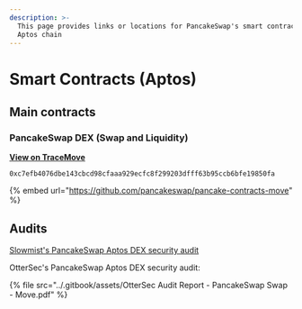 ```yaml
---
description: >-
  This page provides links or locations for PancakeSwap's smart contracts on
  Aptos chain
---
```


# Smart Contracts (Aptos)

## Main contracts

### PancakeSwap DEX (Swap and Liquidity)

****[**View on TraceMove**](https://tracemove.io/account/0xc7efb4076dbe143cbcd98cfaaa929ecfc8f299203dfff63b95ccb6bfe19850fa)****

`0xc7efb4076dbe143cbcd98cfaaa929ecfc8f299203dfff63b95ccb6bfe19850fa`

{% embed url="https://github.com/pancakeswap/pancake-contracts-move" %}

## Audits

[Slowmist's PancakeSwap Aptos DEX security audit](https://github.com/slowmist/Knowledge-Base/blob/master/open-report-V2/smart-contract/SlowMist%20Audit%20Report%20-%20PancakeSwap\_MOVE\_en-us.pdf)

OtterSec's PancakeSwap Aptos DEX security audit:

{% file src="../.gitbook/assets/OtterSec Audit  Report - PancakeSwap Swap - Move.pdf" %}
